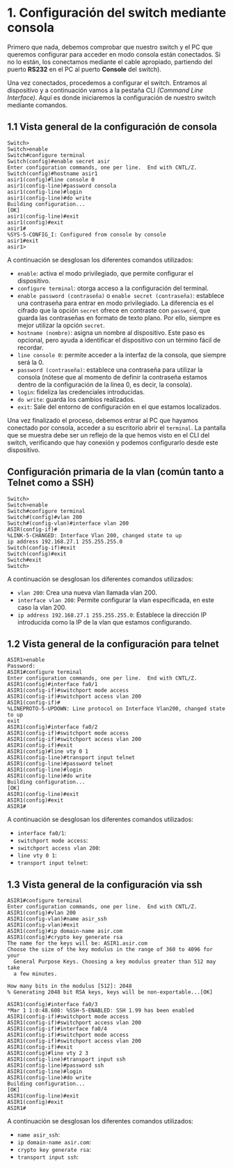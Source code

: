 # 1. Configuración del switch mediante consola

Primero que nada, debemos comprobar que nuestro switch y el PC que queremos configurar para acceder en modo consola están conectados. Si no lo están, los conectamos mediante el cable apropiado, partiendo del puerto **RS232** en el PC al puerto **Console** del switch).

Una vez conectados, procedemos a configurar el switch. Entramos al dispositivo y a continuación vamos a la pestaña CLI _(Command Line Interface)_. Aquí es donde iniciaremos la configuración de nuestro switch mediante comandos.

## 1.1 Vista general de la configuración de consola

```
Switch>
Switch>enable
Switch#configure terminal
Switch(config)#enable secret asir
Enter configuration commands, one per line.  End with CNTL/Z.
Switch(config)#hostname asir1
asir1(config)#line console 0
asir1(config-line)#password consola
asir1(config-line)#login
asir1(config-line)#do write
Building configuration...
[OK]
asir1(config-line)#exit
asir1(config)#exit
asir1#
%SYS-5-CONFIG_I: Configured from console by console
asir1#exit
asir1>
```
A continuación se desglosan los diferentes comandos utilizados:

* `enable`: activa el modo privilegiado, que permite configurar el dispositivo.
* `configure terminal`: otorga acceso a la configuración del terminal.
* `enable password (contraseña)` o `enable secret (contraseña)`: establece una contraseña para entrar en modo privilegiado. La diferencia es el cifrado que la opción `secret` ofrece en contraste con `password`, que guarda las contraseñas en formato de texto plano. Por ello, siempre es mejor utilizar la opción `secret`.
* `hostname (nombre)`: asigna un nombre al dispositivo. Este paso es opcional, pero ayuda a identificar el dispositivo con un término fácil de recordar.
* `line console 0`: permite acceder a la interfaz de la consola, que siempre será la 0.
* `password (contraseña)`: establece una contraseña para utilizar la consola (nótese que al momento de definir la contraseña estamos dentro de la configuración de la línea 0, es decir, la consola).
* `login`: fideliza las credenciales introducidas.
* `do write`: guarda los cambios realizados.
* `exit`: Sale del entorno de configuración en el que estamos localizados.

Una vez finalizado el proceso, debemos entrar al PC que hayamos conectado por consola, acceder a su escritorio abrir el `terminal`. La pantalla que se muestra debe ser un reflejo de la que hemos visto en el CLI del switch, verificando que hay conexión y podemos configurarlo desde este dispositivo.

## Configuración primaria de la vlan (común tanto a Telnet como a SSH)

```
Switch>
Switch>enable
Switch#configure terminal
Switch#(config)#vlan 200
Switch#(config-vlan)#interface vlan 200
ASIR(config-if)#
%LINK-5-CHANGED: Interface Vlan 200, changed state to up
ip address 192.168.27.1 255.255.255.0
Switch(config-if)#exit
Switch(config)#exit
Switch#exit
Switch>
```
A continuación se desglosan los diferentes comandos utilizados:

* `vlan 200`: Crea una nueva vlan llamada vlan 200.
* `interface vlan 200`: Permite configurar la vlan especificada, en este caso la vlan 200.
* `ip address 192.168.27.1 255.255.255.0`: Establece la dirección IP introducida como la IP de la vlan que estamos configurando.

## 1.2 Vista general de la configuración para telnet

```
ASIR1>enable
Password:
ASIR1#configure terminal
Enter configuration commands, one per line.  End with CNTL/Z.
ASIR1(config)#interface fa0/1
ASIR1(config-if)#switchport mode access
ASIR1(config-if)#switchport access vlan 200
ASIR1(config-if)#
%LINEPROTO-5-UPDOWN: Line protocol on Interface Vlan200, changed state to up
exit
ASIR1(config)#interface fa0/2
ASIR1(config-if)#switchport mode access
ASIR1(config-if)#switchport access vlan 200
ASIR1(config-if)#exit
ASIR1(config)#line vty 0 1
ASIR1(config-line)#transport input telnet
ASIR1(config-line)#password telnet
ASIR1(config-line)#login
ASIR1(config-line)#do write
Building configuration...
[OK]
ASIR1(config-line)#exit
ASIR1(config)#exit
ASIR1#
```

A continuación se desglosan los diferentes comandos utilizados:

* `interface fa0/1`:
* `switchport mode access`:
* `switchport access vlan 200`:
* `line vty 0 1`:
* `transport input telnet`:

## 1.3 Vista general de la configuración via ssh

```
ASIR1#configure terminal
Enter configuration commands, one per line.  End with CNTL/Z.
ASIR1(config)#vlan 200
ASIR1(config-vlan)#name asir_ssh
ASIR1(config-vlan)#exit
ASIR1(config)#ip domain-name asir.com
ASIR1(config)#crypto key generate rsa
The name for the keys will be: ASIR1.asir.com
Choose the size of the key modulus in the range of 360 to 4096 for your
  General Purpose Keys. Choosing a key modulus greater than 512 may take
  a few minutes.

How many bits in the modulus [512]: 2048
% Generating 2048 bit RSA keys, keys will be non-exportable...[OK]

ASIR1(config)#interface fa0/3
*Mar 1 1:0:48.608: %SSH-5-ENABLED: SSH 1.99 has been enabled
ASIR1(config-if)#switchport mode access
ASIR1(config-if)#switchport access vlan 200
ASIR1(config-if)#interface fa0/4
ASIR1(config-if)#switchport mode access
ASIR1(config-if)#switchport access vlan 200
ASIR1(config-if)#exit
ASIR1(config)#line vty 2 3
ASIR1(config-line)#transport input ssh
ASIR1(config-line)#password ssh
ASIR1(config-line)#login
ASIR1(config-line)#do write
Building configuration...
[OK]
ASIR1(config-line)#exit
ASIR1(config)#exit
ASIR1#
```

A continuación se desglosan los diferentes comandos utilizados:

* `name asir_ssh`:
* `ip domain-name asir.com`:
* `crypto key generate rsa`:
* `transport input ssh`:
